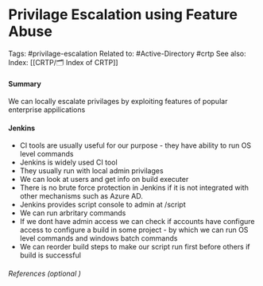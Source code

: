 # Privilage Escalation using Feature Abuse
Tags: #privilage-escalation
Related to:  #Active-Directory #crtp 
See also: 
Index: [[CRTP/🗂️ Index of CRTP]] 

#### Summary
We can locally escalate privilages by exploiting features of popular enterprise appilications

#### Jenkins
- CI tools are usually useful for our purpose - they have ability to run OS level commands 
- Jenkins is widely used CI tool
- They usually run with local admin privilages
- We can look at users and get info on build executer
- There is no brute force protection in Jenkins if it is not integrated with other mechanisms such as Azure AD.
- Jenkins provides script console to admin at /script
- We can run arbritary commands
- If we dont have admin access we can check if accounts have configure access to configure a build in some project - by which we can run OS level commands and windows batch commands
- We can reorder build steps to make our script run first before others if build is successful

###### References  (optional )